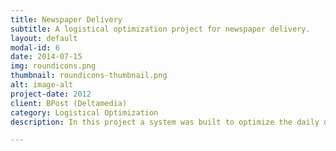 ```yaml
---
title: Newspaper Delivery
subtitle: A logistical optimization project for newspaper delivery.
layout: default
modal-id: 6
date: 2014-07-15
img: roundicons.png
thumbnail: roundicons-thumbnail.png
alt: image-alt
project-date: 2012
client: BPost (Deltamedia)
category: Logistical Optimization
description: In this project a system was built to optimize the daily delivery of about 150.000 newspapers divided into 1800 different routes. Instructions and routes are generated for drivers.

---
```


